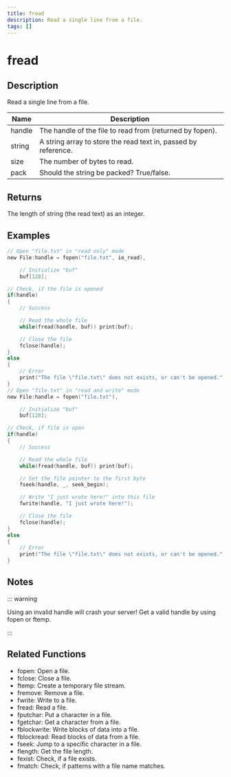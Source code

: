 ```yaml
---
title: fread
description: Read a single line from a file.
tags: []
---
```


# fread

<TagLinks />

## Description

Read a single line from a file.

| Name   | Description                                                    |
| ------ | -------------------------------------------------------------- |
| handle | The handle of the file to read from (returned by fopen).       |
| string | A string array to store the read text in, passed by reference. |
| size   | The number of bytes to read.                                   |
| pack   | Should the string be packed? True/false.                       |

## Returns

The length of string (the read text) as an integer.

## Examples

```c
// Open "file.txt" in "read only" mode
new File:handle = fopen("file.txt", io_read),

	// Initialize "buf"
	buf[128];

// Check, if the file is opened
if(handle)
{
	// Success

	// Read the whole file
	while(fread(handle, buf)) print(buf);

	// Close the file
	fclose(handle);
}
else
{
	// Error
	print("The file \"file.txt\" does not exists, or can't be opened.");
}
// Open "file.txt" in "read and write" mode
new File:handle = fopen("file.txt"),

	// Initialize "buf"
	buf[128];

// Check, if file is open
if(handle)
{
	// Success

	// Read the whole file
	while(fread(handle, buf)) print(buf);

	// Set the file pointer to the first byte
	fseek(handle, _, seek_begin);

	// Write "I just wrote here!" into this file
	fwrite(handle, "I just wrote here!");

	// Close the file
	fclose(handle);
}
else
{
	// Error
	print("The file \"file.txt\" does not exists, or can't be opened.");
}
```

## Notes

::: warning

Using an invalid handle will crash your server! Get a valid handle by using fopen or ftemp.

:::

## Related Functions

- fopen: Open a file.
- fclose: Close a file.
- ftemp: Create a temporary file stream.
- fremove: Remove a file.
- fwrite: Write to a file.
- fread: Read a file.
- fputchar: Put a character in a file.
- fgetchar: Get a character from a file.
- fblockwrite: Write blocks of data into a file.
- fblockread: Read blocks of data from a file.
- fseek: Jump to a specific character in a file.
- flength: Get the file length.
- fexist: Check, if a file exists.
- fmatch: Check, if patterns with a file name matches.
